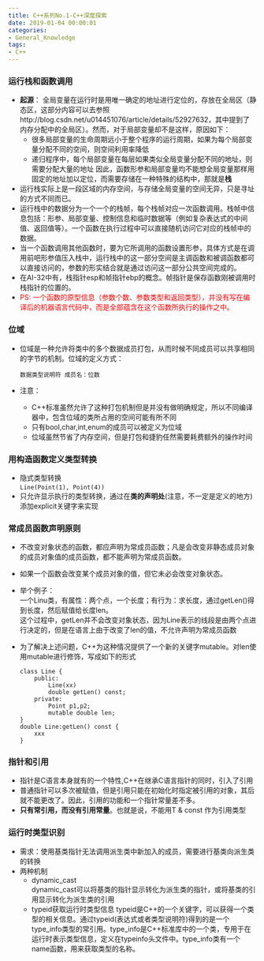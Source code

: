 ```yaml
---
title: C++系列No.1-C++深度探索
date: 2019-01-04 00:00:01
categories:
- General_Knowledge
tags:
- C++
---
```


### 运行栈和函数调用  
* **起源**： 全局变量在运行时是用唯一确定的地址进行定位的，存放在全局区（静态区，这部分内容可以去参照http://blog.csdn.net/u014451076/article/details/52927632，其中提到了内存分配中的全局区）。然而，对于局部变量却不是这样，原因如下：
    * 很多局部变量的生命周期远小于整个程序的运行周期，如果为每个局部变量分配不同的空间，则空间利用率降低
    * 递归程序中，每个局部变量在每层如果类似全局变量分配不同的地址，则需要分配大量的地址
    因此，函数形参和局部变量均不能想全局变量那样用固定的地址加以定位，而需要存储在一种特殊的结构中，那就是**栈**
* 运行栈实际上是一段区域的内存空间，与存储全局变量的空间无异，只是寻址的方式不同而已。
* 运行栈中的数据分为一个一个的栈帧，每个栈帧对应一次函数调用。栈帧中信息包括：形参、局部变量、控制信息和临时数据等（例如复杂表达式的中间值、返回值等）。一个函数在执行过程中可以直接随机访问它对应的栈帧中的数据。
* 当一个函数调用其他函数时，要为它所调用的函数设置形参，具体方式是在调用前吧形参值压入栈中，运行栈中的这一部分空间是主调函数和被调函数都可以直接访问的，参数的形实结合就是通过访问这一部分公共空间完成的。
* 在AI-32中有，栈指针esp和帧指针ebp的概念。帧指针是保存函数刚被调用时栈指针的位置的。
* <font color='red'>PS: 一个函数的原型信息（参数个数、参数类型和返回类型），并没有写在编译后的机器语言代码中，而是全部蕴含在这个函数所执行的操作之中。</font>

### 位域  
* 位域是一种允许将类中的多个数据成员打包，从而时候不同成员可以共享相同的字节的机制。位域的定义方式：
    
    ```
    数据类型说明符 成员名：位数
    ```
* 注意：
    * C++标准虽然允许了这种打包机制但是并没有做明确规定，所以不同编译器中，包含位域的类所占用的空间可能有所不同
    * 只有bool,char,int,enum的成员可以被定义为位域
    * 位域虽然节省了内存空间，但是打包和捷豹任然需要耗费额外的操作时间
    
### 用构造函数定义类型转换
* 隐式类型转换  
    `Line(Point(1), Point(4))` 
* 只允许显示执行的类型转换，通过在**类的声明处**(注意，不一定是定义的地方)添加explicit关键字来实现

### 常成员函数声明原则
* 不改变对象状态的函数，都应声明为常成员函数；凡是会改变非静态成员对象的成员对象值的成员函数，都不能声明为常成员函数。
* 如果一个函数会改变某个成员对象的值，但它未必会改变对象状态。
* 举个例子：  
    一个Linu类，有属性：两个点，一个长度；有行为：求长度，通过getLen()得到长度，然后赋值给长度len。  
    这个过程中，getLen并不会改变对象状态，因为Line表示的线段是由两个点进行决定的，但是在语言上由于改变了len的值，不允许声明为常成员函数
* 为了解决上述问题，C++为这种情况提供了一个新的关键字mutable。对len使用mutable进行修饰，写成如下的形式
    
    ```
    class Line {
        public: 
            Line(xx)
            double getLen() const;
        private:
            Point p1,p2;
            mutable double len;
    }
    double Line:getLen() const {
        xxx
    }
    ```

### 指针和引用
* 指针是C语言本身就有的一个特性,C++在继承C语言指针的同时，引入了引用
* 普通指针可以多次被赋值，但是引用只能在初始化时指定被引用的对象，其后就不能更改了。因此，引用的功能和一个指针常量差不多。
* **只有常引用，而没有引用常量**。也就是说，不能用T & const 作为引用类型　　　　　　　　　　　　　　

### 运行时类型识别
* 需求：使用基类指针无法调用派生类中新加入的成员，需要进行基类向派生类的转换
* 两种机制
    * dynamic_cast  
    dynamic_cast可以将基类的指针显示转化为派生类的指针，或将基类的引用显示转化为派生类的引用
    * typeid获取运行时类型信息
    typeid是C++的一个关键字，可以获得一个类型的相关信息。通过typeid(表达式或者类型说明符)得到的是一个type_info类型的常引用。type_info是C++标准库中的一个类，专用于在运行时表示类型信息，定义在typeinfo头文件中。type_info类有一个name函数，用来获取类型的名称。

